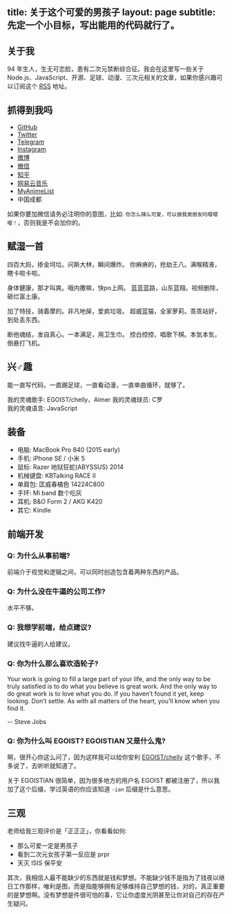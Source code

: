 title: 关于这个可爱的男孩子
layout: page
subtitle: 先定一个小目标，写出能用的代码就行了。
---

## <span>关于我</span>

94 年生人，生无可恋脸，患有二次元禁断综合征。我会在这里写一些关于 Node.js、JavaScript、开源、足球、动漫、三次元相关的文章，如果你感兴趣可以订阅这个 [RSS](/atom.xml) 地址。

## <span>抓得到我吗</span>

- [GitHub](https://github.com/egoist)
- [Twitter](https://twitter.com/rem_rin_rin)
- [Telegram](https://telegram.me/egoistian)
- [Instagram](https://instagram.com/egoistian)
- [微博](http://weibo.com/zengxinyu)
- [微信](http://ww4.sinaimg.cn/large/a15b4afegw1f0nf2nlbzuj20n00ydtck)
- [知乎](https://www.zhihu.com/people/egoistian)
- [网易云音乐](http://music.163.com/#/user/home?id=12579252)
- [MyAnimeList](http://myanimelist.net/profile/egoistian)
- 中国成都

如果你要加微信请务必注明你的意图，比如: `你怎么辣么可爱，可以做我男朋友吗嘤嘤嘤！`，否则我是不会加你的。

## <span>赋湿一首</span>

四百大妈，掺金坷垃。问斯大林，瞬间爆炸。
你麻痹的，抢劫王八。满喉精液，瞎卡啦卡啦。 

身体健康，那才叫爽。哦内撒嘛，快po上网。
蓝蓝蓝路，山东蓝翔。视频删除，砸烂富土康。 

加了特技，骑着摩的。非凡吔屎，爱疯垃圾。
超威蓝猫，全家萝莉。乖乖站好，到处丢东西。 

断他魂结，发自真心。一本满足，用卫生巾。
控白控控，唱歌下棋。本気本気，倒悬打飞机。

## <span>兴♂趣</span>

能一直写代码，一直踢足球，一直看动漫，一直单曲循环，就够了。

我的灵魂歌手: EGOIST/chelly、Aimer
我的灵魂球员: C罗  
我的灵魂语言: JavaScript  

## <span>装备</span>

- 电脑: MacBook Pro 840 (2015 early)
- 手机: iPhone SE / 小米 5
- 鼠标: Razer 地狱狂蛇(ABYSSUS) 2014
- 机械键盘: KBTalking RACE II
- 单肩包: 匡威春橘色 14224C800
- 手环: Mi band 数个吃灰
- 耳机: B&O Form 2 / AKG K420
- 其它: Kindle

## <span>前端开发</span>

### Q: 为什么从事前端?

前端介于视觉和逻辑之间，可以同时创造包含着两种东西的产品。

### Q: 为什么没在牛逼的公司工作?

水平不够。

### Q: 我想学前端，给点建议?

建议找牛逼的人给建议。

### Q: 你为什么那么喜欢造轮子?

Your work is going to fill a large part of your life, and the only way to be truly satisfied is to do what you believe is great work. And the only way to do great work is to love what you do. If you haven’t found it yet, keep looking. Don’t settle. As with all matters of the heart, you’ll know when you find it.

-- Steve Jobs

### Q: 你为什么叫 EGOIST? EGOISTIAN 又是什么鬼?

啊，很开心你这么问了，因为这样我可以给你安利 [EGOIST/chelly](http://music.163.com/#/artist?id=19353) 这个歌手，不多说了，去听听就知道了。

关于 EGOISTIAN 很简单，因为很多地方的用户名 EGOIST 都被注册了，所以我加了这个后缀，学过英语的你应该知道 `-ian` 后缀是什么意思。

## <span>三观</span>

老师给我三观评价是「正正正」，你看看如何:

- 那么可爱一定是男孩子
- 看到二次元女孩子第一反应是 prpr
- 天灭 ISIS 保平安

其次，我相信人最不能缺少的东西就是钱和梦想。不能缺少钱不是指为了钱夜以继日工作那样，唯利是图，而是指能够拥有足够维持自己梦想的钱，对的，真正重要的是梦想啊。没有梦想是件很可怕的事，它让你虚度光阴甚至让你对自己的存在产生疑问。

